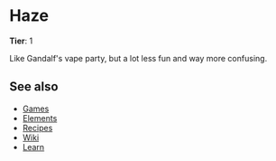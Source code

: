 # Haze

**Tier**: 1

Like Gandalf's vape party, but a lot less fun and way more confusing.

## See also

* [Games](/wiki/games)
* [Elements](/wiki/elements)
* [Recipes](/wiki/recipes)
* [Wiki](/wiki/index)
* [Learn](/learn/index)